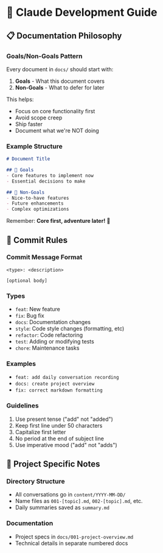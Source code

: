 # 🤖 Claude Development Guide

## 📋 Documentation Philosophy

### Goals/Non-Goals Pattern
Every document in `docs/` should start with:
1. **Goals** - What this document covers
2. **Non-Goals** - What to defer for later

This helps:
- Focus on core functionality first
- Avoid scope creep
- Ship faster
- Document what we're NOT doing

### Example Structure
```markdown
# Document Title

## 🎯 Goals
- Core features to implement now
- Essential decisions to make

## 🚫 Non-Goals
- Nice-to-have features
- Future enhancements
- Complex optimizations
```

Remember: **Core first, adventure later!** 🚀

## 📝 Commit Rules

### Commit Message Format
```
<type>: <description>

[optional body]
```

### Types
- `feat`: New feature
- `fix`: Bug fix
- `docs`: Documentation changes
- `style`: Code style changes (formatting, etc)
- `refactor`: Code refactoring
- `test`: Adding or modifying tests
- `chore`: Maintenance tasks

### Examples
- `feat: add daily conversation recording`
- `docs: create project overview`
- `fix: correct markdown formatting`

### Guidelines
1. Use present tense ("add" not "added")
2. Keep first line under 50 characters
3. Capitalize first letter
4. No period at the end of subject line
5. Use imperative mood ("add" not "adds")

## 🚀 Project Specific Notes

### Directory Structure
- All conversations go in `content/YYYY-MM-DD/`
- Name files as `001-[topic].md`, `002-[topic].md`, etc.
- Daily summaries saved as `summary.md`

### Documentation
- Project specs in `docs/001-project-overview.md`
- Technical details in separate numbered docs
